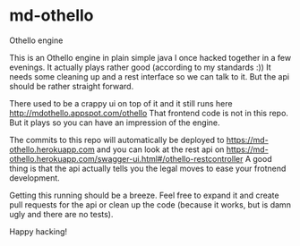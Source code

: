 # md-othello
Othello engine

This is an Othello engine in plain simple java I once hacked together in a few evenings. 
It actually plays rather good (according to my standards :))
It needs some cleaning up and a rest interface so we can talk to it.
But the api should be rather straight forward.

There used to be a crappy ui on top of it and it still runs here http://mdothello.appspot.com/othello
That frontend code is not in this repo. But it plays so you can have an impression of the engine.

The commits to this repo will automatically be deployed to  https://md-othello.herokuapp.com and 
you can look at the rest api on
https://md-othello.herokuapp.com/swagger-ui.html#/othello-restcontroller
A good thing is that the api actually tells you the legal moves to ease your frotnend development.

Getting this running should be a breeze.
Feel free to expand it and create pull requests for the api or clean up the code (because it works, but is 
damn ugly and there are no tests).

Happy hacking!
